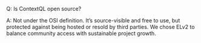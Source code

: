 Q: Is ContextQL open source?

A: Not under the OSI definition. It’s source-visible and free to use, but protected against being hosted or resold by third parties. We chose ELv2 to balance community access with sustainable project growth.
